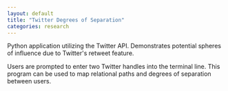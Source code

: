 ```yaml
---
layout: default
title: "Twitter Degrees of Separation"
categories: research
---
```


Python application utilizing the Twitter API. Demonstrates potential spheres of influence due to Twitter's retweet feature.  

Users are prompted to enter two Twitter handles into the terminal line. This program can be used to map relational paths and degrees of separation between users. 
